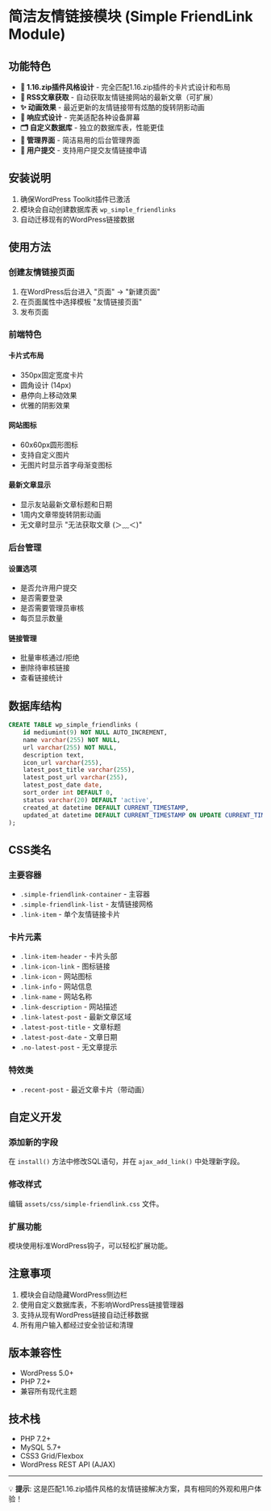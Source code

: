 # 简洁友情链接模块 (Simple FriendLink Module)

## 功能特色

- **🎨 1.16.zip插件风格设计** - 完全匹配1.16.zip插件的卡片式设计和布局
- **🔄 RSS文章获取** - 自动获取友情链接网站的最新文章（可扩展）
- **✨ 动画效果** - 最近更新的友情链接带有炫酷的旋转阴影动画
- **📱 响应式设计** - 完美适配各种设备屏幕
- **🗂️ 自定义数据库** - 独立的数据库表，性能更佳
- **🔧 管理界面** - 简洁易用的后台管理界面
- **📝 用户提交** - 支持用户提交友情链接申请

## 安装说明

1. 确保WordPress Toolkit插件已激活
2. 模块会自动创建数据库表 `wp_simple_friendlinks`
3. 自动迁移现有的WordPress链接数据

## 使用方法

### 创建友情链接页面

1. 在WordPress后台进入 "页面" → "新建页面"
2. 在页面属性中选择模板 "友情链接页面"
3. 发布页面

### 前端特色

#### 卡片式布局
- 350px固定宽度卡片
- 圆角设计 (14px)
- 悬停向上移动效果
- 优雅的阴影效果

#### 网站图标
- 60x60px圆形图标
- 支持自定义图片
- 无图片时显示首字母渐变图标

#### 最新文章显示
- 显示友站最新文章标题和日期
- 1周内文章带旋转阴影动画
- 无文章时显示 "无法获取文章 (＞﹏＜)"

### 后台管理

#### 设置选项
- 是否允许用户提交
- 是否需要登录
- 是否需要管理员审核
- 每页显示数量

#### 链接管理
- 批量审核通过/拒绝
- 删除待审核链接
- 查看链接统计

## 数据库结构

```sql
CREATE TABLE wp_simple_friendlinks (
    id mediumint(9) NOT NULL AUTO_INCREMENT,
    name varchar(255) NOT NULL,
    url varchar(255) NOT NULL,
    description text,
    icon_url varchar(255),
    latest_post_title varchar(255),
    latest_post_url varchar(255),
    latest_post_date date,
    sort_order int DEFAULT 0,
    status varchar(20) DEFAULT 'active',
    created_at datetime DEFAULT CURRENT_TIMESTAMP,
    updated_at datetime DEFAULT CURRENT_TIMESTAMP ON UPDATE CURRENT_TIMESTAMP
);
```

## CSS类名

### 主要容器
- `.simple-friendlink-container` - 主容器
- `.simple-friendlink-list` - 友情链接网格
- `.link-item` - 单个友情链接卡片

### 卡片元素
- `.link-item-header` - 卡片头部
- `.link-icon-link` - 图标链接
- `.link-icon` - 网站图标
- `.link-info` - 网站信息
- `.link-name` - 网站名称
- `.link-description` - 网站描述
- `.link-latest-post` - 最新文章区域
- `.latest-post-title` - 文章标题
- `.latest-post-date` - 文章日期
- `.no-latest-post` - 无文章提示

### 特效类
- `.recent-post` - 最近文章卡片（带动画）

## 自定义开发

### 添加新的字段
在 `install()` 方法中修改SQL语句，并在 `ajax_add_link()` 中处理新字段。

### 修改样式
编辑 `assets/css/simple-friendlink.css` 文件。

### 扩展功能
模块使用标准WordPress钩子，可以轻松扩展功能。

## 注意事项

1. 模块会自动隐藏WordPress侧边栏
2. 使用自定义数据库表，不影响WordPress链接管理器
3. 支持从现有WordPress链接自动迁移数据
4. 所有用户输入都经过安全验证和清理

## 版本兼容性

- WordPress 5.0+
- PHP 7.2+
- 兼容所有现代主题

## 技术栈

- PHP 7.2+
- MySQL 5.7+
- CSS3 Grid/Flexbox
- WordPress REST API (AJAX)

---

💡 **提示**: 这是匹配1.16.zip插件风格的友情链接解决方案，具有相同的外观和用户体验！